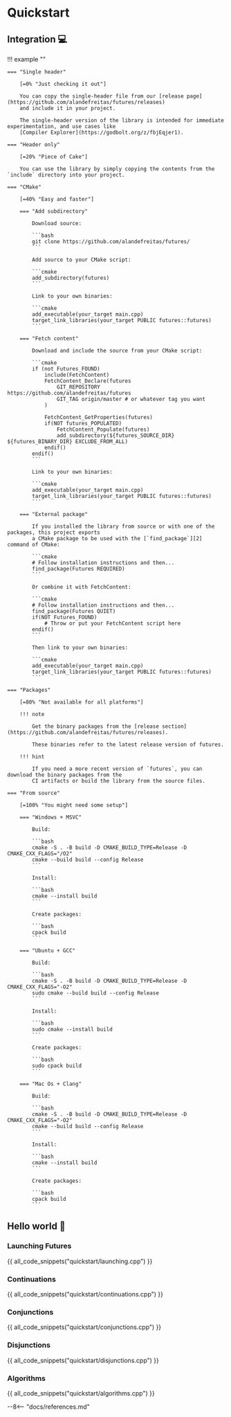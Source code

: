 # Quickstart

## Integration 💻 

!!! example ""

    === "Single header"

        [=0% "Just checking it out"]
 
        You can copy the single-header file from our [release page](https://github.com/alandefreitas/futures/releases)
        and include it in your project.

        The single-header version of the library is intended for immediate experimentation, and use cases like 
        [Compiler Explorer](https://godbolt.org/z/fbjEqjer1).

    === "Header only"
    
        [=20% "Piece of Cake"]

        You can use the library by simply copying the contents from the `include` directory into your project.

    === "CMake"
    
        [=40% "Easy and faster"]

        === "Add subdirectory"
    
            Download source:

            ```bash
            git clone https://github.com/alandefreitas/futures/
            ```
    
            Add source to your CMake script:

            ```cmake
            add_subdirectory(futures)
            ```

            Link to your own binaries:
            
            ```cmake
            add_executable(your_target main.cpp)
            target_link_libraries(your_target PUBLIC futures::futures)
            ```
    
        === "Fetch content"
    
            Download and include the source from your CMake script:

            ```cmake
            if (not Futures_FOUND)
                include(FetchContent)
                FetchContent_Declare(futures
                    GIT_REPOSITORY https://github.com/alandefreitas/futures
                    GIT_TAG origin/master # or whatever tag you want
                )
    
                FetchContent_GetProperties(futures)
                if(NOT futures_POPULATED)
                    FetchContent_Populate(futures)
                    add_subdirectory(${futures_SOURCE_DIR} ${futures_BINARY_DIR} EXCLUDE_FROM_ALL)
                endif()
            endif()
            ```

            Link to your own binaries:

            ```cmake
            add_executable(your_target main.cpp)
            target_link_libraries(your_target PUBLIC futures::futures)
            ```
    
        === "External package"
    
            If you installed the library from source or with one of the packages, this project exports
            a CMake package to be used with the [`find_package`][2] command of CMake:

            ```cmake
            # Follow installation instructions and then... 
            find_package(Futures REQUIRED)
            ```
    
            Or combine it with FetchContent:

            ```cmake
            # Follow installation instructions and then... 
            find_package(Futures QUIET)
            if(NOT Futures_FOUND)
                # Throw or put your FetchContent script here
            endif()
            ```
    
            Then link to your own binaries:

            ```cmake
            add_executable(your_target main.cpp)
            target_link_libraries(your_target PUBLIC futures::futures)
            ```

    === "Packages"
    
        [=80% "Not available for all platforms"]

        !!! note
    
            Get the binary packages from the [release section](https://github.com/alandefreitas/futures/releases). 
    
            These binaries refer to the latest release version of futures.
    
        !!! hint
            
            If you need a more recent version of `futures`, you can download the binary packages from the
            CI artifacts or build the library from the source files.

    === "From source"
    
        [=100% "You might need some setup"]

        === "Windows + MSVC"
        
            Build:            

            ```bash
            cmake -S . -B build -D CMAKE_BUILD_TYPE=Release -D CMAKE_CXX_FLAGS="/O2"
            cmake --build build --config Release
            ```
            
            Install:

            ```bash
            cmake --install build
            ```

            Create packages:

            ```bash
            cpack build
            ```

        === "Ubuntu + GCC"
    
            Build:
            
            ```bash
            cmake -S . -B build -D CMAKE_BUILD_TYPE=Release -D CMAKE_CXX_FLAGS="-O2"
            sudo cmake --build build --config Release
            ```
            
            Install:

            ```bash
            sudo cmake --install build
            ```

            Create packages:

            ```bash
            sudo cpack build
            ```
    
        === "Mac Os + Clang"
        
            Build:
            
            ```bash
            cmake -S . -B build -D CMAKE_BUILD_TYPE=Release -D CMAKE_CXX_FLAGS="-O2"
            cmake --build build --config Release
            ```
            
            Install:

            ```bash
            cmake --install build
            ```

            Create packages:

            ```bash
            cpack build
            ```
        

## Hello world 👋

### Launching Futures

{{ all_code_snippets("quickstart/launching.cpp") }}

### Continuations

{{ all_code_snippets("quickstart/continuations.cpp") }}

### Conjunctions

{{ all_code_snippets("quickstart/conjunctions.cpp") }}

### Disjunctions

{{ all_code_snippets("quickstart/disjunctions.cpp") }}

### Algorithms

{{ all_code_snippets("quickstart/algorithms.cpp") }}

--8<-- "docs/references.md"